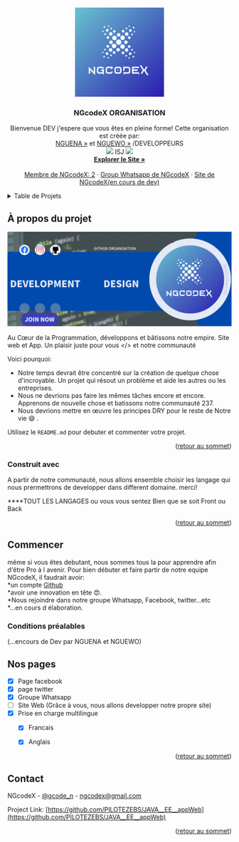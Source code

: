 
<a name="readme-top"></a>

<!-- PROJECT LOGO -->
<br />
<div align="center">
   <a href="https://github.com/NGcodeX">
    <img src="https://github.com/NGcodeX/.github/blob/18687c8b2007c9394769426c61316feb7023f6cc/profile/aa.png" alt="Logo" width="200" height="200">
  </a>

  <h3 align="center">NGcodeX ORGANISATION</h3>

  <p align="center">
    Bienvenue DEV j'espere que vous êtes en pleine forme! Cette organisation est créée par:<br> <a href="https://github.com/PILOTEZEBS">NGUENA »</a> et <a href="https://github.com/ngdream">NGUEWO »</a> /DEVELOPPEURS
    <br/>
    <a href="https://github.com/PILOTEZEBS"><img src="https://avatars.githubusercontent.com/u/94785948?v=4" width="64px"/></a><span> ISJ </span><a href="https://github.com/ngdream"><img src="https://avatars.githubusercontent.com/u/96875506?v=4" width="64px"/></a><br>
    <a href="#"><strong>Explorer le Site »</strong></a>
    <br />
    <br />
    <a href="#">Membre de NGcodeX: 2</a>
    ·
    <a href="https://chat.whatsapp.com/JpNG0zo1eNy5AAwZEjeXcK">Group Whatsapp de NGcodeX</a>
    ·
    <a href="#">Site de NGcodeX(en cours de dev)</a>
  </p>
</div>



<!-- TABLE OF CONTENTS -->
<details>
  <summary>Table de Projets</summary>
  <ol>
    <li>
      <a href="#about-the-project">À propos du projet</a>
      <ul>
        <li><a href="#built-with"></a></li>
      </ul>
    </li>
    <li>
      <a href="#getting-started"></a>
      <ul>
        <li><a href="#prerequisites"></a></li>
      </ul>
    </li>
    <ul>
    <li><a href="#roadmap">Pages</a></li>
    <li><a href="#contributing"></a></li>
    <li><a href="#contact">Contact</a></li>
    <li><a href="#acknowledgments"></a></li>
    </ul>
  </ol>
</details>



<!-- ABOUT THE PROJECT -->
## À propos du projet

<img src="https://github.com/NGcodeX/.github/blob/8bce44159ecfc1c20c1f13f5690c9196ff83d15b/profile/pp2.png">

Au Cœur de la Programmation, développons et bâtissons notre empire. Site web et App. Un plaisir juste pour vous </> et notre communauté

Voici pourquoi:
* Notre temps devrait être concentré sur la création de quelque chose d'incroyable. Un projet qui résout un problème et aide les autres ou les entreprises.
* Nous ne devrions pas faire les mêmes tâches encore et encore. Apprenons de nouvelle chose  et batissons notre communauté 237.
* Nous devrions mettre en œuvre les principes DRY pour le reste de Notre vie :smile: .

Utilisez le `README.md` pour debuter et commenter votre projet.

<p align="right">(<a href="#readme-top">retour au sommet</a>)</p>



### Construit avec

A partir de notre communauté, nous allons ensemble choisir les langage qui nous prermettrons de developper dans different domaine. merci! 

****TOUT LES LANGAGES ou vous vous sentez Bien que se soit Front ou Back

<p align="right">(<a href="#readme-top">retour au sommet</a>)</p>



<!-- GETTING STARTED -->
## Commencer

même si vous êtes debutant, nous sommes tous la pour apprendre afin d'être Pro à l avenir.
Pour bien débuter et faire partir de notre equipe NGcodeX, il faudrait avoir: <br>
*un compte <a href="https://github.com/">Github</a><br>
*avoir une innovation en tête 😍.<br>
*Nous rejoindre dans notre groupe Whatsapp, Facebook, twitter...etc<br>
*...en cours d élaboration.

### Conditions préalables

 (...encours de Dev par NGUENA et NGUEWO)





## Nos pages

- [x] Page facebook
- [x] page twitter
- [x] Groupe Whatsapp
- [ ] Site Web (Grâce à vous, nous allons developper notre propre site)
- [x] Prise en charge multilingue
    - [x] Francais
    - [x] Anglais


<p align="right">(<a href="#readme-top">retour au sommet</a>)</p>


## Contact

NGcodeX - [@gcode_n](https://twitter.com/gcode_n) - ngcodex@gmail.com

Project Link: [https://github.com/PILOTEZEBS/JAVA__EE__appWeb](https://github.com/PILOTEZEBS/JAVA__EE__appWeb)

<p align="right">(<a href="#readme-top">retour au sommet</a>)</p>









